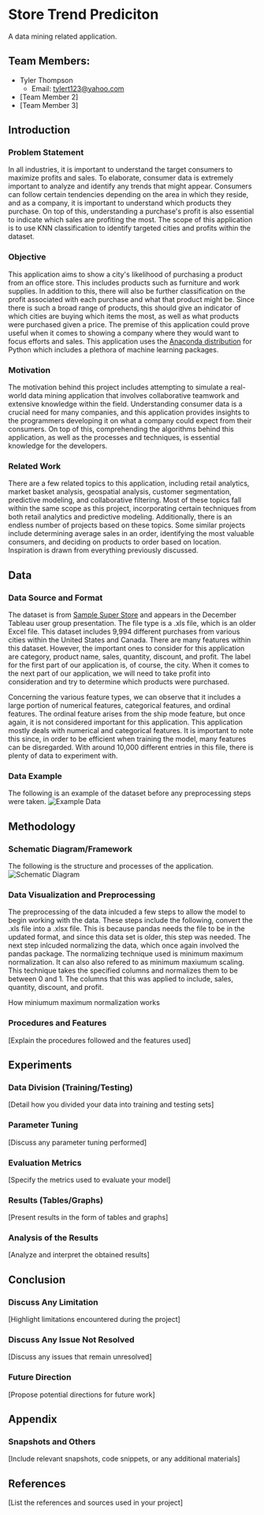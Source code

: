 # Store Trend Prediciton
A data mining related application.

## Team Members:
- Tyler Thompson
  - Email: tylert123@yahoo.com
- [Team Member 2]
- [Team Member 3]

## Introduction

### Problem Statement
In all industries, it is important to understand the target consumers to maximize profits and sales. To elaborate, consumer data is extremely important to analyze and identify any trends that might appear. Consumers can follow certain tendencies depending on the area in which they reside, and as a company, it is important to understand which products they purchase. On top of this, understanding a purchase's profit is also essential to indicate which sales are profiting the most. The scope of this application is to use KNN classification to identify targeted cities and profits within the dataset. 

### Objective
This application aims to show a city's likelihood of purchasing a product from an office store. This includes products such as furniture and work supplies. In addition to this, there will also be further classification on the profit associated with each purchase and what that product might be. Since there is such a broad range of products, this should give an indicator of which cities are buying which items the most, as well as what products were purchased given a price. The premise of this application could prove useful when it comes to showing a company where they would want to focus efforts and sales. This application uses the [Anaconda distribution](https://www.anaconda.com/) for Python which includes a plethora of machine learning packages.

### Motivation
The motivation behind this project includes attempting to simulate a real-world data mining application that involves collaborative teamwork and extensive knowledge within the field. Understanding consumer data is a crucial need for many companies, and this application provides insights to the programmers developing it on what a company could expect from their consumers. On top of this, comprehending the algorithms behind this application, as well as the processes and techniques, is essential knowledge for the developers.

### Related Work
There are a few related topics to this application, including retail analytics, market basket analysis, geospatial analysis, customer segmentation, predictive modeling, and collaborative filtering. Most of these topics fall within the same scope as this project, incorporating certain techniques from both retail analytics and predictive modeling. Additionally, there is an endless number of projects based on these topics. Some similar projects include determining average sales in an order, identifying the most valuable consumers, and deciding on products to order based on location. Inspiration is drawn from everything previously discussed. 

## Data

### Data Source and Format
The dataset is from [Sample Super Store](https://community.tableau.com/s/question/0D54T00000CWeX8SAL/sample-superstore-sales-excelxls) and appears in the December Tableau user group presentation. The file type is a .xls file, which is an older Excel file. This dataset includes 9,994 different purchases from various cities within the United States and Canada. There are many features within this dataset. However, the important ones to consider for this application are category, product name, sales, quantity, discount, and profit. The label for the first part of our application is, of course, the city. When it comes to the next part of our application, we will need to take profit into consideration and try to determine which products were purchased.

Concerning the various feature types, we can observe that it includes a large portion of numerical features, categorical features, and ordinal features. The ordinal feature arises from the ship mode feature, but once again, it is not considered important for this application. This application mostly deals with numerical and categorical features. It is important to note this since, in order to be efficient when training the model, many features can be disregarded. With around 10,000 different entries in this file, there is plenty of data to experiment with.

### Data Example
The following is an example of the dataset before any preprocessing steps were taken. 
![Example Data](images/example_data.png)

## Methodology

### Schematic Diagram/Framework
The following is the structure and processes of the application.
![Schematic Diagram](images/schematic_diagram.png)

### Data Visualization and Preprocessing
The preprocessing of the data inlcuded a few steps to allow the model to begin working with the data. These steps include the following, convert the .xls file into a .xlsx file. This is because pandas needs the file to be in the updated format, and since this data set is older, this step was needed. The next step inlcuded normalizing the data, which once again involved the pandas package. The normalizing technique used is minimum maximum normalization. It can also also refered to as minimum maxiumum scaling. This technique takes the specified columns and normalizes them to be between 0 and 1. The columns that this was applied to include, sales, quantity, discount, and profit.

How miniumum maximum normalization works


### Procedures and Features
[Explain the procedures followed and the features used]

## Experiments

### Data Division (Training/Testing)
[Detail how you divided your data into training and testing sets]

### Parameter Tuning
[Discuss any parameter tuning performed]

### Evaluation Metrics
[Specify the metrics used to evaluate your model]

### Results (Tables/Graphs)
[Present results in the form of tables and graphs]

### Analysis of the Results
[Analyze and interpret the obtained results]

## Conclusion

### Discuss Any Limitation
[Highlight limitations encountered during the project]

### Discuss Any Issue Not Resolved
[Discuss any issues that remain unresolved]

### Future Direction
[Propose potential directions for future work]

## Appendix

### Snapshots and Others
[Include relevant snapshots, code snippets, or any additional materials]

## References
[List the references and sources used in your project]
